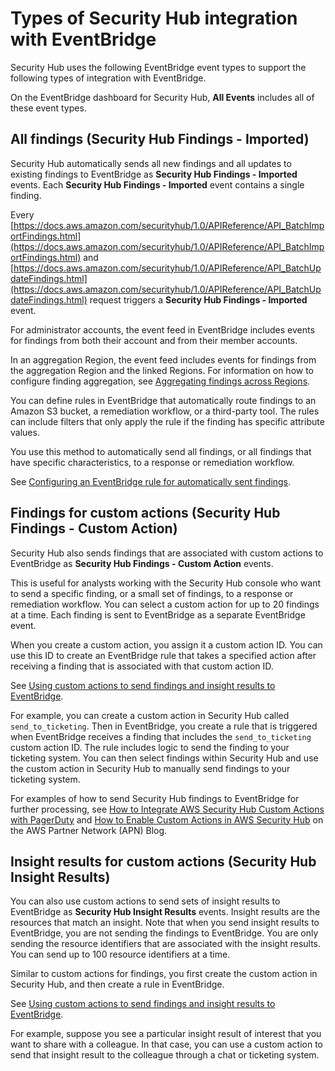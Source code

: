 # Types of Security Hub integration with EventBridge<a name="securityhub-cwe-integration-types"></a>

Security Hub uses the following EventBridge event types to support the following types of integration with EventBridge\.

On the EventBridge dashboard for Security Hub, **All Events** includes all of these event types\.

## All findings \(Security Hub Findings \- Imported\)<a name="securityhub-cwe-integration-types-all-findings"></a>

 Security Hub automatically sends all new findings and all updates to existing findings to EventBridge as **Security Hub Findings \- Imported** events\. Each **Security Hub Findings \- Imported** event contains a single finding\.

Every [https://docs.aws.amazon.com/securityhub/1.0/APIReference/API_BatchImportFindings.html](https://docs.aws.amazon.com/securityhub/1.0/APIReference/API_BatchImportFindings.html) and [https://docs.aws.amazon.com/securityhub/1.0/APIReference/API_BatchUpdateFindings.html](https://docs.aws.amazon.com/securityhub/1.0/APIReference/API_BatchUpdateFindings.html) request triggers a **Security Hub Findings \- Imported** event\.

For administrator accounts, the event feed in EventBridge includes events for findings from both their account and from their member accounts\.

In an aggregation Region, the event feed includes events for findings from the aggregation Region and the linked Regions\. For information on how to configure finding aggregation, see [Aggregating findings across Regions](finding-aggregation.md)\.

You can define rules in EventBridge that automatically route findings to an Amazon S3 bucket, a remediation workflow, or a third\-party tool\. The rules can include filters that only apply the rule if the finding has specific attribute values\.

You use this method to automatically send all findings, or all findings that have specific characteristics, to a response or remediation workflow\.

See [Configuring an EventBridge rule for automatically sent findings](securityhub-cwe-all-findings.md)\.

## Findings for custom actions \(Security Hub Findings \- Custom Action\)<a name="securityhub-cwe-integration-types-finding-custom-action"></a>

Security Hub also sends findings that are associated with custom actions to EventBridge as **Security Hub Findings \- Custom Action** events\.

This is useful for analysts working with the Security Hub console who want to send a specific finding, or a small set of findings, to a response or remediation workflow\. You can select a custom action for up to 20 findings at a time\. Each finding is sent to EventBridge as a separate EventBridge event\.

When you create a custom action, you assign it a custom action ID\. You can use this ID to create an EventBridge rule that takes a specified action after receiving a finding that is associated with that custom action ID\.

See [Using custom actions to send findings and insight results to EventBridge](securityhub-cwe-custom-actions.md)\.

For example, you can create a custom action in Security Hub called `send_to_ticketing`\. Then in EventBridge, you create a rule that is triggered when EventBridge receives a finding that includes the `send_to_ticketing` custom action ID\. The rule includes logic to send the finding to your ticketing system\. You can then select findings within Security Hub and use the custom action in Security Hub to manually send findings to your ticketing system\.

For examples of how to send Security Hub findings to EventBridge for further processing, see [How to Integrate AWS Security Hub Custom Actions with PagerDuty](http://aws.amazon.com/blogs/apn/how-to-integrate-aws-security-hub-custom-actions-with-pagerduty/) and [How to Enable Custom Actions in AWS Security Hub](http://aws.amazon.com/blogs/apn/how-to-enable-custom-actions-in-aws-security-hub/) on the AWS Partner Network \(APN\) Blog\.

## Insight results for custom actions \(Security Hub Insight Results\)<a name="securityhub-cwe-integration-types-insight-custom-action"></a>

You can also use custom actions to send sets of insight results to EventBridge as **Security Hub Insight Results** events\. Insight results are the resources that match an insight\. Note that when you send insight results to EventBridge, you are not sending the findings to EventBridge\. You are only sending the resource identifiers that are associated with the insight results\. You can send up to 100 resource identifiers at a time\.

Similar to custom actions for findings, you first create the custom action in Security Hub, and then create a rule in EventBridge\.

See [Using custom actions to send findings and insight results to EventBridge](securityhub-cwe-custom-actions.md)\.

For example, suppose you see a particular insight result of interest that you want to share with a colleague\. In that case, you can use a custom action to send that insight result to the colleague through a chat or ticketing system\.